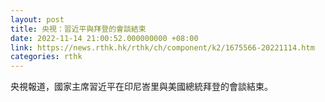 ```yaml
---
layout: post
title: 央視：習近平與拜登的會談結束
date: 2022-11-14 21:00:52.000000000 +08:00
link: https://news.rthk.hk/rthk/ch/component/k2/1675566-20221114.htm
categories: rthk
---
```


央視報道，國家主席習近平在印尼峇里與美國總統拜登的會談結束。
